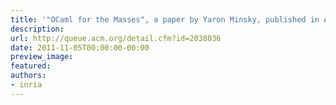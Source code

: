 ```yaml
---
title: '"OCaml for the Masses", a paper by Yaron Minsky, published in ACM Queue'
description:
url: http://queue.acm.org/detail.cfm?id=2038036
date: 2011-11-05T00:00:00-00:00
preview_image:
featured:
authors:
- inria
---
```



